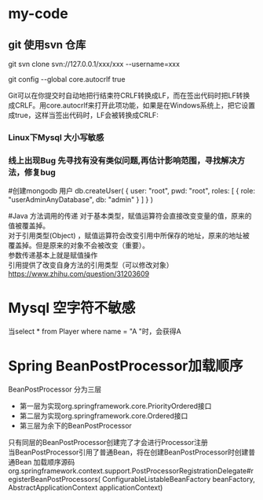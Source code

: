# my-code

## git 使用svn 仓库

git svn clone svn://127.0.0.1/xxx/xxx --username=xxx

git config --global core.autocrlf true 

Git可以在你提交时自动地把行结束符CRLF转换成LF，而在签出代码时把LF转换成CRLF。用core.autocrlf来打开此项功能，如果是在Windows系统上，把它设置成true，这样当签出代码时，LF会被转换成CRLF:



### Linux下Mysql 大小写敏感
### 线上出现Bug 先寻找有没有类似问题,再估计影响范围，寻找解决方法，修复bug

#创建mongodb 用户
db.createUser(
   {
     user: "root",
     pwd: "root",
     roles: [ { role: "userAdminAnyDatabase", db: "admin" } ]
   }
 )


#Java
方法调用的传递
对于基本类型，赋值运算符会直接改变变量的值，原来的值被覆盖掉。  
对于引用类型(Object) ，赋值运算符会改变引用中所保存的地址，原来的地址被覆盖掉。但是原来的对象不会被改变（重要）。  
参数传递基本上就是赋值操作  
引用提供了改变自身方法的引用类型（可以修改对象） 
https://www.zhihu.com/question/31203609

# Mysql 空字符不敏感
当select * from Player where name = "A "时，会获得A

# Spring BeanPostProcessor加载顺序
BeanPostProcessor 分为三层 
*   第一层为实现org.springframework.core.PriorityOrdered接口
*   第二层为实现org.springframework.core.Ordered接口
*   第三层为余下的BeanPostProcessor  

只有同层的BeanPostProcessor创建完了才会进行Processor注册       
当BeanPostProcessor引用了普通Bean，将在创建BeanPostProcessor时创建普通Bean
加载顺序源码org.springframework.context.support.PostProcessorRegistrationDelegate#registerBeanPostProcessors(
			ConfigurableListableBeanFactory beanFactory, AbstractApplicationContext applicationContext)
